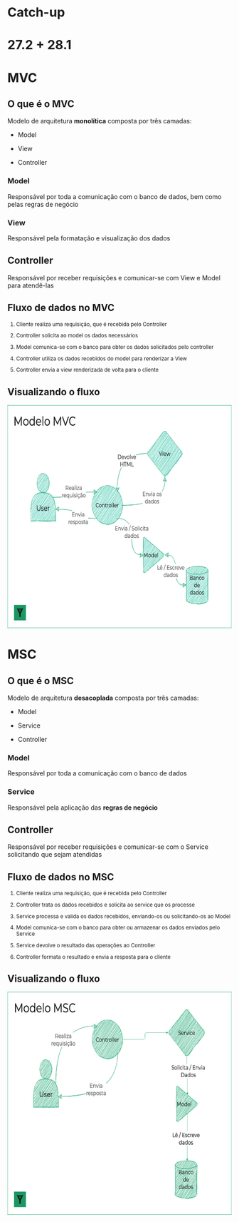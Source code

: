 <!-- slide -->

# Catch-up

# 27.2 + 28.1

<!-- slide -->

# MVC

<!-- slide vertical=true -->

## O que é o MVC

<!-- slide vertical=true -->

Modelo de arquitetura **monolítica** composta por três camadas:

- Model

- View

- Controller

<!-- slide vertical=true -->

### Model

Responsável por toda a comunicação com o banco de dados, bem como pelas regras de negócio

<!-- slide vertical=true -->

### View

Responsável pela formatação e visualização dos dados

<!-- slide vertical=true -->

## Controller

Responsável por receber requisições e comunicar-se com View e Model para atendê-las

<!-- slide vertical=true -->

## Fluxo de dados no MVC

<small>

1. Cliente realiza uma requisição, que é recebida pelo Controller

1. Controller solicita ao model os dados necessários

1. Model comunica-se com o banco para obter os dados solicitados pelo controller

1. Controller utiliza os dados recebidos do model para renderizar a View

1. Controller envia a view renderizada de volta para o cliente

</small>

<!-- slide vertical=true -->

## Visualizando o fluxo

<img src="./fluxo-mvc.jpg" height="500px" />

<!-- slide -->

# MSC

<!-- slide vertical=true -->

## O que é o MSC

<!-- slide vertical=true -->

Modelo de arquitetura **desacoplada** composta por três camadas:

- Model

- Service

- Controller

<!-- slide vertical=true -->

### Model

Responsável por toda a comunicação com o banco de dados

<!-- slide vertical=true -->

### Service

Responsável pela aplicação das **regras de negócio**

<!-- slide vertical=true -->

## Controller

Responsável por receber requisições e comunicar-se com o Service solicitando que sejam atendidas

<!-- slide vertical=true -->

## Fluxo de dados no MSC

<small>

1. Cliente realiza uma requisição, que é recebida pelo Controller

1. Controller trata os dados recebidos e solicita ao service que os processe

1. Service processa e valida os dados recebidos, enviando-os ou solicitando-os ao Model

1. Model comunica-se com o banco para obter ou armazenar os dados enviados pelo Service

1. Service devolve o resultado das operações ao Controller

1. Controller formata o resultado e envia a resposta para o cliente

</small>

<!-- slide vertical=true -->

## Visualizando o fluxo

<img src="./fluxo-msc.jpg" height="500px" />
